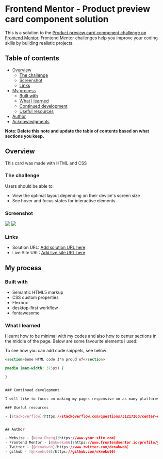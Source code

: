 # Frontend Mentor - Product preview card component solution

This is a solution to the [Product preview card component challenge on Frontend Mentor](https://www.frontendmentor.io/challenges/product-preview-card-component-GO7UmttRfa). Frontend Mentor challenges help you improve your coding skills by building realistic projects.

## Table of contents

- [Overview](#overview)
  - [The challenge](#the-challenge)
  - [Screenshot](#screenshot)
  - [Links](#links)
- [My process](#my-process)
  - [Built with](#built-with)
  - [What I learned](#what-i-learned)
  - [Continued development](#continued-development)
  - [Useful resources](#useful-resources)
- [Author](#author)
- [Acknowledgments](#acknowledgments)

**Note: Delete this note and update the table of contents based on what sections you keep.**

## Overview

This card was made with HTML and CSS

### The challenge

Users should be able to:

- View the optimal layout depending on their device's screen size
- See hover and focus states for interactive elements

### Screenshot

![](screenshot/desktop.png)
![](screenshot/mobile.png)

### Links

- Solution URL: [Add solution URL here](https://your-solution-url.com)
- Live Site URL: [Add live site URL here](https://your-live-site-url.com)

## My process

### Built with

- Semantic HTML5 markup
- CSS custom properties
- Flexbox
- desktop-first workflow
- fontawesome

### What I learned

I learnt how to be minimal with my codes and also how to center sections in the middle of the page. Below are some favourite elements i used:

To see how you can add code snippets, see below:

```html
<section>Some HTML code I'm proud of</section>
```

```css
@media (max-width: 375px) {

}


### Continued development

I will like to focus on making my pages responsive on as many platforms as possible. i wish to integrate some javascipts into this.

### Useful resources

- [stackoverflow](https://stackoverflow.com/questions/31217268/center-div-on-the-middle-of-screen) - This helped me to center my card. I really liked this pattern and will use it going forward.


## Author

- Website - [Nana Obeng](https://www.your-site.com)
- Frontend Mentor - [@nkweku66](https://www.frontendmentor.io/profile/yourusername)
- Twitter - [@denakwob](https://www.twitter.com/denakwob)
- github - [@nkweku66](https://github.com/nkweku66)


```
